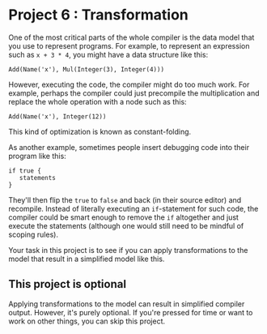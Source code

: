 # Project 6 : Transformation

One of the most critical parts of the whole compiler is the data model
that you use to represent programs.  For example, to represent an
expression such as `x + 3 * 4`, you might have a data structure like
this:

```
Add(Name('x'), Mul(Integer(3), Integer(4)))
```

However, executing the code, the compiler might do too much
work.  For example, perhaps the compiler could just precompile the
multiplication and replace the whole operation with a node such as this:

```
Add(Name('x'), Integer(12))
```

This kind of optimization is known as constant-folding.

As another example, sometimes people insert debugging code into
their program like this:

```
if true {
   statements
}
```

They'll then flip the `true` to `false` and back (in their source editor) and
recompile. Instead of literally executing an `if`-statement for such code,
the compiler could be smart enough to remove the `if` altogether and
just execute the statements (although one would still need to be mindful
of scoping rules).

Your task in this project is to see if you can apply transformations
to the model that result in a simplified model like this.

## This project is optional

Applying transformations to the model can result in simplified compiler
output.  However, it's purely optional.  If you're pressed for time
or want to work on other things, you can skip this project.


